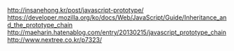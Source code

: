 http://insanehong.kr/post/javascript-prototype/
https://developer.mozilla.org/ko/docs/Web/JavaScript/Guide/Inheritance_and_the_prototype_chain
http://maeharin.hatenablog.com/entry/20130215/javascript_prototype_chain
http://www.nextree.co.kr/p7323/
